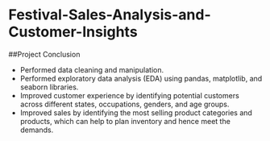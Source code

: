 # Festival-Sales-Analysis-and-Customer-Insights

##Project Conclusion

- Performed data cleaning and manipulation.
- Performed exploratory data analysis (EDA) using pandas, matplotlib, and seaborn libraries.
- Improved customer experience by identifying potential customers across different states, occupations, genders, and age groups.
- Improved sales by identifying the most selling product categories and products, which can help to plan inventory and hence meet the demands.

